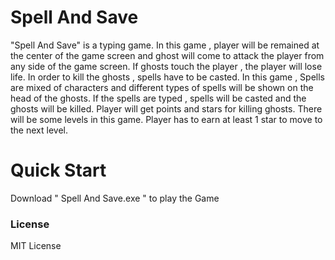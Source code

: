 # Spell And Save

"Spell And Save" is a typing game. In this game , player will be remained at the center of the  game screen and ghost will come to attack  the  player  from  any  side  of  the  game  screen. If ghosts touch the player , the player will lose life. In order to kill the ghosts , spells have to be casted. In this game , Spells are mixed of characters and different types of  spells will be shown on the head of the ghosts. If the spells are typed , spells will be casted and the ghosts will be killed. Player will get points and stars for killing ghosts. There will be some levels in this game. Player has to earn at least 1 star  to move to the next level.  

# Quick Start

Download " Spell And Save.exe " to play the Game

 
### License

MIT License
